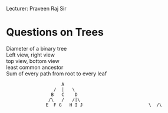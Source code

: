 Lecturer: Praveen Raj Sir 

# Questions on Trees
Diameter of a binary tree <br>
Left view, right view <br>
top view, bottom view <br>
least common ancestor <br>
Sum of every path from root to every leaf <br>



                         A
                      /  |   \
                     B   C    D
                    /\   /   /|\
                   E  F G   H I J                         \  /\
                                
